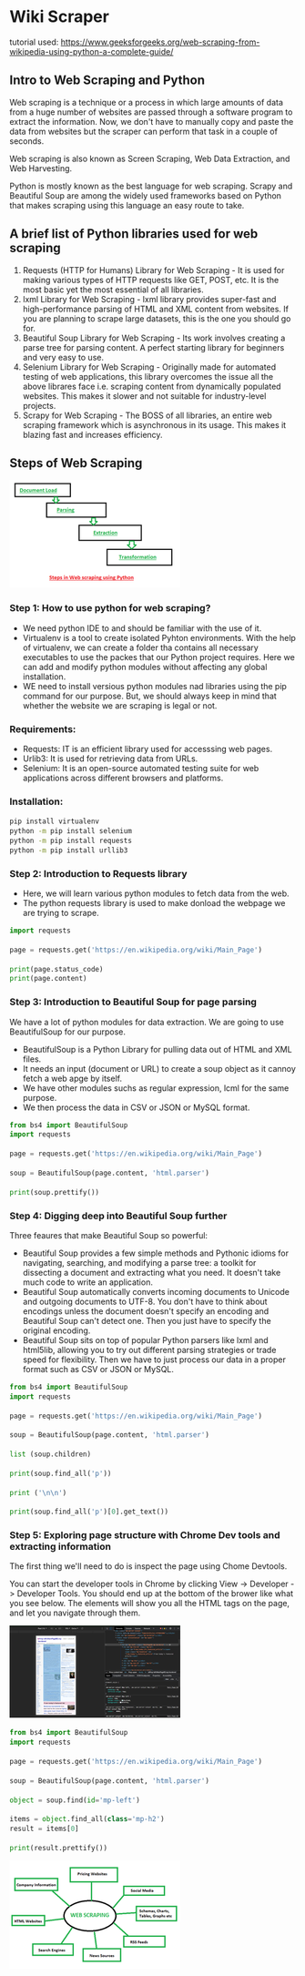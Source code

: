 # Wiki Scraper

tutorial used: https://www.geeksforgeeks.org/web-scraping-from-wikipedia-using-python-a-complete-guide/

## Intro to Web Scraping and Python

Web scraping is a technique or a process in which large amounts of data from a huge number of websites are passed through a software program to extract the information. Now, we don't have to manually copy and paste the data from websites but the scraper can perform that task in a couple of seconds.

Web scraping is also known as Screen Scraping, Web Data Extraction, and Web Harvesting.

Python is mostly known as the best language for web scraping. Scrapy and Beautiful Soup are among the widely used frameworks based on Python that makes scraping using this language an easy route to take.

## A brief list of Python libraries used for web scraping

1. Requests (HTTP for Humans) Library for Web Scraping - It is used for making various types of HTTP requests like GET, POST, etc. It is the most basic yet the most essential of all libraries.
2. lxml Library for Web Scraping - lxml library provides super-fast and high-performance parsing of HTML and XML content from websites. If you are planning to scrape large datasets, this is the one you should go for.
3. Beautiful Soup Library for Web Scraping - Its work involves creating a parse tree for parsing content. A perfect starting library for beginners and very easy to use.
4. Selenium Library for Web Scraping - Originally made for automated testing of web applications, this library overcomes the issue all the above librares face i.e. scraping content from dynamically populated websites. This makes it slower and not suitable for industry-level projects.
5. Scrapy for Web Scraping - The BOSS of all libraries, an entire web scraping framework which is asynchronous in its usage. This makes it blazing fast and increases efficiency.

## Steps of Web Scraping

![Steps of Web Scraping](/assets/steps_of_web_scraping.png)

### Step 1: How to use python for web scraping?

- We need python IDE to and should be familiar with the use of it.
- Virtualenv is a tool to create isolated Pyhton environments. With the help of virtualenv, we can create a folder tha contains all necessary executables to use the packes that our Python project requires. Here we can add and modify python modules without affecting any global installation.
- WE need to install versious python modules nad libraries using the pip command for our purpose. But, we should always keep in mind that whether the website we are scraping is legal or not.

### Requirements:

- Requests: IT is an efficient library used for accesssing web pages.
- Urlib3: It is used for retrieving data from URLs.
- Selenium: It is an open-source automated testing suite for web applications across different browsers and platforms.

### Installation:

```sh
pip install virtualenv
python -m pip install selenium
python -m pip install requests
python -m pip install urllib3
```

### Step 2: Introduction to Requests library

- Here, we will learn various python modules to fetch data from the web.
- The python requests library is used to make donload the webpage we are trying to scrape.

```python
import requests

page = requests.get('https://en.wikipedia.org/wiki/Main_Page')

print(page.status_code)
print(page.content)
```

### Step 3: Introduction to Beautiful Soup for page parsing

We have a lot of python modules for data extraction. We are going to use BeautifulSoup for our purpose.

- BeautifulSoup is a Python Library for pulling data out of HTML and XML files.
- It needs an input (document or URL) to create a soup object as it cannoy fetch a web apge by itself.
- We have other modules suchs as regular expression, lcml for the same purpose.
- We then process the data in CSV or JSON or MySQL format.

```python
from bs4 import BeautifulSoup
import requests

page = requests.get('https://en.wikipedia.org/wiki/Main_Page')

soup = BeautifulSoup(page.content, 'html.parser')

print(soup.prettify())
```

### Step 4: Digging deep into Beautiful Soup further

Three feaures that make Beautiful Soup so powerful:

- Beautiful Soup provides a few simple methods and Pythonic idioms for navigating, searching, and modifying a parse tree: a toolkit for dissecting a document and extracting what you need. It doesn't take much code to write an application.
- Beautiful Soup automatically converts incoming documents to Unicode and outgoing documents to UTF-8. You don't have to think about encodings unless the document doesn't specify an encoding and Beautiful Soup can't detect one. Then you just have to specify the original encoding.
- Beautiful Soup sits on top of popular Python parsers like lxml and html5lib, allowing you to try out different parsing strategies or trade speed for flexibility. Then we have to just process our data in a proper format such as CSV or JSON or MySQL.

```python
from bs4 import BeautifulSoup
import requests

page = requests.get('https://en.wikipedia.org/wiki/Main_Page')

soup = BeautifulSoup(page.content, 'html.parser')

list (soup.children)

print(soup.find_all('p'))

print ('\n\n')

print(soup.find_all('p')[0].get_text())
```

### Step 5: Exploring page structure with Chrome Dev tools and extracting information

The first thing we'll need to do is inspect the page using Chome Devtools.

You can start the developer tools in Chrome by clicking View -> Developer -> Developer Tools. You should end up at the bottom of the brower like what you see below. The elements will show you all the HTML tags on the page, and let you navigate through them.

![Chrome Devtools](/assets/chrome_tools.png)

```python
from bs4 import BeautifulSoup
import requests

page = requests.get('https://en.wikipedia.org/wiki/Main_Page')

soup = BeautifulSoup(page.content, 'html.parser')

object = soup.find(id='mp-left')

items = object.find_all(class='mp-h2')
result = items[0]

print(result.prettify())
```

![Uses of Web Scraping](/assets/uses_of_web_scraping.png)
